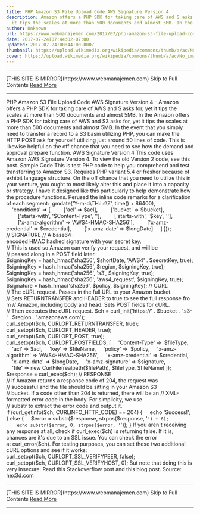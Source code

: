 ```yaml
---
title: PHP Amazon S3 File Upload Code AWS Signature Version 4
description: Amazon offers a PHP SDK for taking care of AWS and S asks for, yet
  it tips the scales at more than 500 documents and almost 5MB. In the
author: Unknown
url: https://www.webmanajemen.com/2017/07/php-amazon-s3-file-upload-code-aws.html
date: 2017-07-24T07:44:02+07:00
updated: 2017-07-24T00:44:00.000Z
thumbnail: https://upload.wikimedia.org/wikipedia/commons/thumb/a/ac/No_image_available.svg/2048px-No_image_available.svg.png
cover: https://upload.wikimedia.org/wikipedia/commons/thumb/a/ac/No_image_available.svg/2048px-No_image_available.svg.png
---
```


<hr/> [THIS SITE IS MIRROR](https://www.webmanajemen.com) Skip to Full Contents <a href="https://www.webmanajemen.com/2017/07/php-amazon-s3-file-upload-code-aws.html" rel="follow" class="button" id="read-more">Read More</a> <hr/> PHP Amazon S3 File Upload Code AWS Signature Version 4 - Amazon offers a PHP SDK for taking care of AWS and S asks for, yet it tips the scales at more than 500 documents and almost 5MB. In the Amazon offers a PHP SDK for taking care of AWS and S3 asks for, yet it tips the scales at more than 500 documents and almost 5MB. In the event that you simply need to transfer a record to a S3 basin utilizing PHP, you can make the HTTP POST ask for yourself utilizing just around 50 lines of code. This is likewise helpful on the off chance that you need to see how the demand and approval prepare function.
AWS Signature Version 4
This code uses Amazon AWS Signature Version 4. To view the old Version 2 code, see this post.
Sample Code
This is test PHP code to help you comprehend and test transferring to Amazon S3. Requires PHP variant 5.4 or fresher because of exhibit language structure. On the off chance that you need to utilize this in your venture, you ought to most likely alter this and place it into a capacity or strategy. I have it designed like this particularly to help demonstrate how the procedure functions.
Perused the inline code remarks for a clarification of each segment:

<?php
// USER OPTIONS
// Replace these values with ones appropriate to you.
$accessKeyId = 'YOUR_ACCESS_KEY_ID';
$secretKey = 'YOUR_SECRET_KEY';
$bucket = 'YOUR_BUCKET_NAME';
$region = 'BUCKET_AMAZON_REGION'; // us-west-2, us-east-1, etc
$acl = 'ACCESS_CONTROL_LIST'; // private, public-read, etc
$filePath = 'path/to/file.jpg';
$fileName = 'myimage.jpg';
$fileType = 'image/jpeg';
// VARIABLES
// These are used throughout the request.
$longDate = gmdate('Ymd\THis\Z');
$shortDate = gmdate('Ymd');
$credential = $accessKeyId . '/' . $shortDate . '/' . $region . '/s3/aws4_request';
// POST POLICY
// Amazon requires a base64-encoded POST policy written in JSON.
// This tells Amazon what is acceptable for this request. For
// simplicity, we set the expiration date to always be 24H in 
// the future. The two "starts-with" fields are used to restrict
// the content of "key" and "Content-Type", which are specified
// later in the POST fields. Again for simplicity, we use blank
// values ('') to not put any restrictions on those two fields.
$policy = base64_encode(json_encode([
    'expiration' => gmdate('Y-m-d\TH:i:s\Z', time() + 86400),
    'conditions' => [
        ['acl' => $acl],
        ['bucket' => $bucket],
        ['starts-with', '$Content-Type', ''],
        ['starts-with', '$key', ''],
        ['x-amz-algorithm' => 'AWS4-HMAC-SHA256'],
        ['x-amz-credential' => $credential],
        ['x-amz-date' => $longDate]
    ]
]));
// SIGNATURE
// A base64-encoded HMAC hashed signature with your secret key.
// This is used so Amazon can verify your request, and will be
// passed along in a POST field later.
$signingKey = hash_hmac('sha256', $shortDate, 'AWS4' . $secretKey, true);
$signingKey = hash_hmac('sha256', $region, $signingKey, true);
$signingKey = hash_hmac('sha256', 's3', $signingKey, true);
$signingKey = hash_hmac('sha256', 'aws4_request', $signingKey, true);
$signature = hash_hmac('sha256', $policy, $signingKey);
// CURL
// The cURL request. Passes in the full URL to your Amazon bucket.
// Sets RETURNTRANSFER and HEADER to true to see the full response from
// Amazon, including body and head. Sets POST fields for cURL.
// Then executes the cURL request.
$ch = curl_init('https://' . $bucket . '.s3-' . $region . '.amazonaws.com');
curl_setopt($ch, CURLOPT_RETURNTRANSFER, true);
curl_setopt($ch, CURLOPT_HEADER, true);
curl_setopt($ch, CURLOPT_POST, true);
curl_setopt($ch, CURLOPT_POSTFIELDS, [
    'Content-Type' =>  $fileType,
    'acl' => $acl,
    'key' => $fileName,
    'policy' =>  $policy,
    'x-amz-algorithm' => 'AWS4-HMAC-SHA256',
    'x-amz-credential' => $credential,
    'x-amz-date' => $longDate,
    'x-amz-signature' => $signature,
    'file' => new CurlFile(realpath($filePath), $fileType, $fileName)
]);
$response = curl_exec($ch);
// RESPONSE
// If Amazon returns a response code of 204, the request was
// successful and the file should be sitting in your Amazon S3
// bucket. If a code other than 204 is returned, there will be an
// XML-formatted error code in the body. For simplicity, we use
// substr to extract the error code and output it.
if (curl_getinfo($ch, CURLINFO_HTTP_CODE) == 204) {
    echo 'Success!';
} else {
    $error = substr($response, strpos($response, '<code>') + 6);
    echo substr($error, 0, strpos($error, '</code>'));
}
If you aren't receiving any response at all, check if curl_exec($ch) is returning false. If it is, chances are it's due to an SSL issue. You can check the error at curl_error($ch). For testing purposes, you can set these two additional cURL options and see if it works:
curl_setopt($ch, CURLOPT_SSL_VERIFYPEER, false);
curl_setopt($ch, CURLOPT_SSL_VERIFYHOST, 0);
But note that doing this is very insecure. Read this Stackoverflow post and this blog post.
Source: hex3d.com <hr/> [THIS SITE IS MIRROR](https://www.webmanajemen.com) Skip to Full Contents <a href="https://www.webmanajemen.com/2017/07/php-amazon-s3-file-upload-code-aws.html" rel="follow" class="button" id="read-more">Read More</a> <hr/>